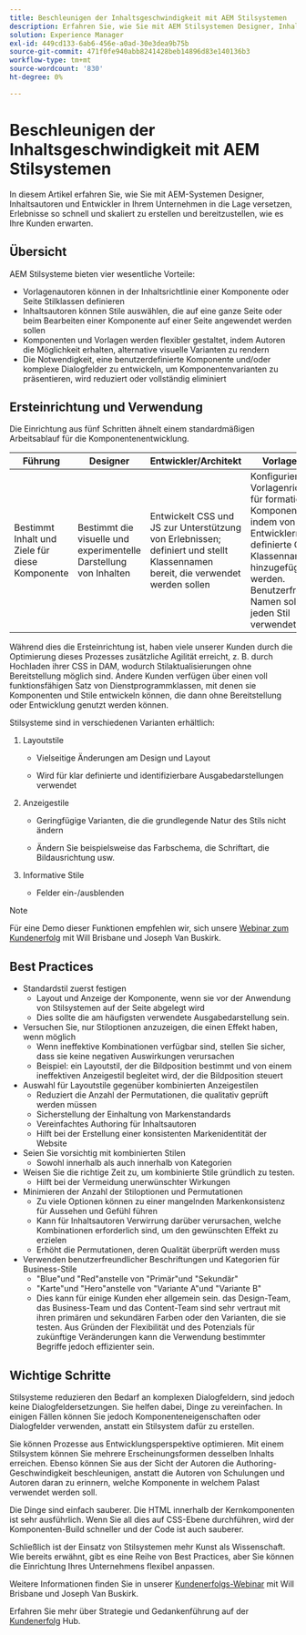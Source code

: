 ```yaml
---
title: Beschleunigen der Inhaltsgeschwindigkeit mit AEM Stilsystemen
description: Erfahren Sie, wie Sie mit AEM Stilsystemen Designer, Inhaltsautoren und Entwickler in Ihrem Unternehmen in die Lage versetzen können, Erlebnisse mit der Geschwindigkeit und Skalierung zu erstellen und bereitzustellen, die Ihre Kunden erwarten.
solution: Experience Manager
exl-id: 449cd133-6ab6-456e-a0ad-30e3dea9b75b
source-git-commit: 471f0fe940abb8241428beb14896d83e140136b3
workflow-type: tm+mt
source-wordcount: '830'
ht-degree: 0%

---
```


# Beschleunigen der Inhaltsgeschwindigkeit mit AEM Stilsystemen

In diesem Artikel erfahren Sie, wie Sie mit AEM-Systemen Designer, Inhaltsautoren und Entwickler in Ihrem Unternehmen in die Lage versetzen, Erlebnisse so schnell und skaliert zu erstellen und bereitzustellen, wie es Ihre Kunden erwarten.

## Übersicht

AEM Stilsysteme bieten vier wesentliche Vorteile:

* Vorlagenautoren können in der Inhaltsrichtlinie einer Komponente oder Seite Stilklassen definieren
* Inhaltsautoren können Stile auswählen, die auf eine ganze Seite oder beim Bearbeiten einer Komponente auf einer Seite angewendet werden sollen
* Komponenten und Vorlagen werden flexibler gestaltet, indem Autoren die Möglichkeit erhalten, alternative visuelle Varianten zu rendern
* Die Notwendigkeit, eine benutzerdefinierte Komponente und/oder komplexe Dialogfelder zu entwickeln, um Komponentenvarianten zu präsentieren, wird reduziert oder vollständig eliminiert

## Ersteinrichtung und Verwendung

Die Einrichtung aus fünf Schritten ähnelt einem standardmäßigen Arbeitsablauf für die Komponentenentwicklung.

| **Führung** | **Designer** | **Entwickler/Architekt** | **Vorlagenautor** | **Inhaltsautor** |
| --- | --- | --- | --- | --- |
| Bestimmt Inhalt und Ziele für diese Komponente | Bestimmt die visuelle und experimentelle Darstellung von Inhalten | Entwickelt CSS und JS zur Unterstützung von Erlebnissen; definiert und stellt Klassennamen bereit, die verwendet werden sollen | Konfiguriert Vorlagenrichtlinien für formatierte Komponenten, indem von Entwicklern definierte CSS-Klassennamen hinzugefügt werden. Benutzerfreundliche Namen sollten für jeden Stil verwendet werden. | Wendet beim Erstellen von Seiten die Stile nach Bedarf an, um das gewünschte Erscheinungsbild zu erzielen |

Während dies die Ersteinrichtung ist, haben viele unserer Kunden durch die Optimierung dieses Prozesses zusätzliche Agilität erreicht, z. B. durch Hochladen ihrer CSS in DAM, wodurch Stilaktualisierungen ohne Bereitstellung möglich sind. Andere Kunden verfügen über einen voll funktionsfähigen Satz von Dienstprogrammklassen, mit denen sie Komponenten und Stile entwickeln können, die dann ohne Bereitstellung oder Entwicklung genutzt werden können.

Stilsysteme sind in verschiedenen Varianten erhältlich:

1. Layoutstile

   * Vielseitige Änderungen am Design und Layout

   * Wird für klar definierte und identifizierbare Ausgabedarstellungen verwendet

1. Anzeigestile
   * Geringfügige Varianten, die die grundlegende Natur des Stils nicht ändern

   * Ändern Sie beispielsweise das Farbschema, die Schriftart, die Bildausrichtung usw.

1. Informative Stile

   * Felder ein-/ausblenden

>[!NOTE]
>
>Für eine Demo dieser Funktionen empfehlen wir, sich unsere [Webinar zum Kundenerfolg](https://adobecustomersuccess.adobeconnect.com/pob610c9mffjmp4/) mit Will Brisbane und Joseph Van Buskirk.

## Best Practices

* Standardstil zuerst festigen
   * Layout und Anzeige der Komponente, wenn sie vor der Anwendung von Stilsystemen auf der Seite abgelegt wird
   * Dies sollte die am häufigsten verwendete Ausgabedarstellung sein.
* Versuchen Sie, nur Stiloptionen anzuzeigen, die einen Effekt haben, wenn möglich
   * Wenn ineffektive Kombinationen verfügbar sind, stellen Sie sicher, dass sie keine negativen Auswirkungen verursachen
   * Beispiel: ein Layoutstil, der die Bildposition bestimmt und von einem ineffektiven Anzeigestil begleitet wird, der die Bildposition steuert
* Auswahl für Layoutstile gegenüber kombinierten Anzeigestilen
   * Reduziert die Anzahl der Permutationen, die qualitativ geprüft werden müssen
   * Sicherstellung der Einhaltung von Markenstandards
   * Vereinfachtes Authoring für Inhaltsautoren
   * Hilft bei der Erstellung einer konsistenten Markenidentität der Website
* Seien Sie vorsichtig mit kombinierten Stilen
   * Sowohl innerhalb als auch innerhalb von Kategorien
* Weisen Sie die richtige Zeit zu, um kombinierte Stile gründlich zu testen.
   * Hilft bei der Vermeidung unerwünschter Wirkungen
* Minimieren der Anzahl der Stiloptionen und Permutationen
   * Zu viele Optionen können zu einer mangelnden Markenkonsistenz für Aussehen und Gefühl führen
   * Kann für Inhaltsautoren Verwirrung darüber verursachen, welche Kombinationen erforderlich sind, um den gewünschten Effekt zu erzielen
   * Erhöht die Permutationen, deren Qualität überprüft werden muss
* Verwenden benutzerfreundlicher Beschriftungen und Kategorien für Business-Stile
   * &quot;Blue&quot;und &quot;Red&quot;anstelle von &quot;Primär&quot;und &quot;Sekundär&quot;
   * &quot;Karte&quot;und &quot;Hero&quot;anstelle von &quot;Variante A&quot;und &quot;Variante B&quot;
   * Dies kann für einige Kunden eher allgemein sein. das Design-Team, das Business-Team und das Content-Team sind sehr vertraut mit ihren primären und sekundären Farben oder den Varianten, die sie testen. Aus Gründen der Flexibilität und des Potenzials für zukünftige Veränderungen kann die Verwendung bestimmter Begriffe jedoch effizienter sein.

## Wichtige Schritte

Stilsysteme reduzieren den Bedarf an komplexen Dialogfeldern, sind jedoch keine Dialogfeldersetzungen. Sie helfen dabei, Dinge zu vereinfachen. In einigen Fällen können Sie jedoch Komponenteneigenschaften oder Dialogfelder verwenden, anstatt ein Stilsystem dafür zu erstellen.

Sie können Prozesse aus Entwicklungsperspektive optimieren. Mit einem Stilsystem können Sie mehrere Erscheinungsformen desselben Inhalts erreichen. Ebenso können Sie aus der Sicht der Autoren die Authoring-Geschwindigkeit beschleunigen, anstatt die Autoren von Schulungen und Autoren daran zu erinnern, welche Komponente in welchem Palast verwendet werden soll.

Die Dinge sind einfach sauberer. Die HTML innerhalb der Kernkomponenten ist sehr ausführlich. Wenn Sie all dies auf CSS-Ebene durchführen, wird der Komponenten-Build schneller und der Code ist auch sauberer.

Schließlich ist der Einsatz von Stilsystemen mehr Kunst als Wissenschaft. Wie bereits erwähnt, gibt es eine Reihe von Best Practices, aber Sie können die Einrichtung Ihres Unternehmens flexibel anpassen.

Weitere Informationen finden Sie in unserer [Kundenerfolgs-Webinar](https://adobecustomersuccess.adobeconnect.com/pob610c9mffjmp4/) mit Will Brisbane und Joseph Van Buskirk.

Erfahren Sie mehr über Strategie und Gedankenführung auf der [Kundenerfolg](https://experienceleague.corp.adobe.com/docs/customer-success/customer-success/overview.html) Hub.
